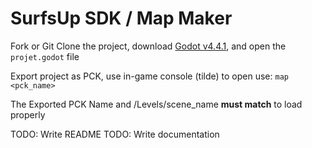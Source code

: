 # SurfsUp SDK / Map Maker

Fork or Git Clone the project, download [Godot v4.4.1](https://godotengine.org/download/archive/4.4.1-stable/), and open the `projet.godot` file

Export project as PCK, use in-game console (tilde) to open use:
	`map <pck_name>`

The Exported PCK Name and /Levels/scene_name **must match** to load properly

TODO: Write README
TODO: Write documentation
